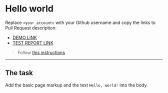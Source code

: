 # Hello world
Replace `<your_account>` with your Github username and copy the links to Pull Request description:
- [DEMO LINK](https://kryvets-vadym.github.io/layout_hello-world/)
- [TEST REPORT LINK](https://kryvets-vadym.github.io/layout_hello-world/report/html_report/)

> Follow [this instructions](https://mate-academy.github.io/layout_task-guideline/#how-to-solve-the-layout-tasks-on-github)
___

## The task
Add the basic page markup and the text `Hello, world!` into the body.

